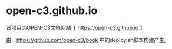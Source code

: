 # open-c3.github.io

该项目为OPEN-C3文档网站【 https://open-c3.github.io 】


由：https://github.com/open-c3/book 中的deploy.sh脚本构建产生。
